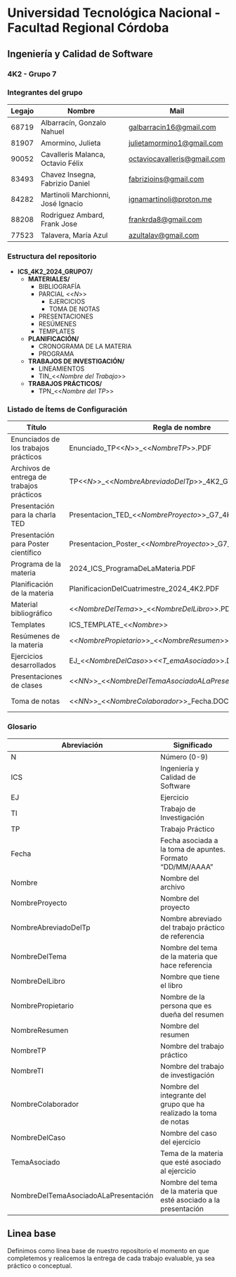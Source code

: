 # Universidad Tecnológica Nacional - Facultad Regional Córdoba  
## Ingeniería y Calidad de Software  

### 4K2 - Grupo 7


### Integrantes del grupo

| **Legajo** | **Nombre**                                      | **Mail**                       |
|------------|-------------------------------------------------|--------------------------------|
| 68719      | Albarracín, Gonzalo Nahuel                      | galbarracin16@gmail.com        |
| 81907      | Amormino, Julieta                               | julietamormino1@gmail.com      |
| 90052      | Cavalleris Malanca, Octavio Félix               | octaviocavalleris@gmail.com    |
| 83493      | Chavez Insegna, Fabrizio Daniel                 | fabrizioins@gmail.com          |
| 84282      | Martinoli Marchionni, José Ignacio              | ignamartinoli@proton.me        |
| 88208      | Rodriguez Ambard, Frank Jose                    | frankrda8@gmail.com            |
| 77523      | Talavera, María Azul                            | azultalav@gmail.com            |


### Estructura del repositorio

- **ICS_4K2_2024_GRUPO7/**
  - **MATERIALES/**
    - BIBLIOGRAFÍA
    - PARCIAL <<_N_>>
      - EJERCICIOS
      - TOMA DE NOTAS
    - PRESENTACIONES
    - RESÚMENES
    - TEMPLATES
  - **PLANIFICACIÓN/**
    - CRONOGRAMA DE LA MATERIA
    - PROGRAMA
  - **TRABAJOS DE INVESTIGACIÓN/**
    - LINEAMIENTOS
    - TIN_<<_Nombre del Trabajo_>>
  - **TRABAJOS PRÁCTICOS/**
    - TPN_<<_Nombre del TP_>>


### Listado de Ítems de Configuración

| **Título**                             | **Regla de nombre**                                                 | **Ubicación**                                                                                      |
|----------------------------------------|---------------------------------------------------------------------|----------------------------------------------------------------------------------------------------|
| Enunciados de los trabajos prácticos    | Enunciado_TP<<_N_>>_<<_NombreTP_>>.PDF                               | ICS_4K2_2024_GRUPO7/TRABAJOS PRACTICOS/TP<<_N_>>_<<_NombreTP_>>                                |
| Archivos de entrega de trabajos prácticos | TP<<_N_>>_<<_NombreAbreviadoDelTp_>>_4K2_G7.PDF                      | ICS_4K2_2024_GRUPO7/TRABAJOS PRACTICOS/TP<<_N_>>_<<_NombreAbreviadoDelTp_>>                     |
| Presentación para la charla TED        | Presentacion_TED_<<_NombreProyecto_>>_G7_4K2.PPT                     | ICS_4K2_2024_GRUPO7/TRABAJOS DE INVESTIGACIÓN/TI<<_N_>>_<<_NombreTI_>>                          |
| Presentación para Poster científico    | Presentacion_Poster_<<_NombreProyecto_>>_G7_4K2.PNG                  | ICS_4K2_2024_GRUPO7/TRABAJOS DE INVESTIGACION/                                                   |
| Programa de la materia                 | 2024_ICS_ProgramaDeLaMateria.PDF                                    | ICS_4K2_2024_GRUPO7/PLANIFICACION/PROGRAMA                                                       |
| Planificación de la materia            | PlanificacionDelCuatrimestre_2024_4K2.PDF                           | ICS_4K2_2024_GRUPO7/PLANIFICACIÓN/CRONOGRAMA DE LA MATERIA                                        |
| Material bibliográfico                 | <<_NombreDelTema_>>_<<_NombreDelLibro_>>.PDF                          | ICS_4K2_2024_GRUPO7/MATERIALES/BIBLIOGRAFÍA                                                      |
| Templates                              | ICS_TEMPLATE_<<_Nombre_>>                                         | ICS_4K2_2024_GRUPO7/MATERIALES/TEMPLATES/                                                        |
| Resúmenes de la materia                | <<_NombrePropietario_>>_<<_NombreResumen_>>_Unidad<<_N_>>.PDF         | ICS_4K2_2024_GRUPO7/MATERIALES/RESÚMENES/                                                        |
| Ejercicios desarrollados               | EJ_<<_NombreDelCaso_>>_<<T_emaAsociado_>>.DOC                         | ICS_4K2_2024_GRUPO7/MATERIALES/PARCIAL<<_N_>>/EJERCICIOS                                        |
| Presentaciones de clases               | <<_NN_>>_<<_NombreDelTemaAsociadoALaPresentación_>>.PDF                | ICS_4K2_2024_GRUPO7/MATERIALES/PRESENTACIONES                                                    |
| Toma de notas                          | <<_NN_>>_<<_NombreColaborador_>>_Fecha.DOC                            | ICS_4K2_2024_GRUPO7/MATERIALES/PARCIAL<<_N_>>/TOMA DE APUNTES                                    |

### Glosario

| **Abreviación**                         | **Significado**                                                            |
|----------------------------------------|----------------------------------------------------------------------------|
| N                                      | Número (0-9)                                                                |
| ICS                                    | Ingeniería y Calidad de Software                                            |
| EJ                                     | Ejercicio                                                                   |
| TI                                     | Trabajo de Investigación                                                     |
| TP                                     | Trabajo Práctico                                                             |
| Fecha                                  | Fecha asociada a la toma de apuntes. Formato “DD/MM/AAAA”                   |
| Nombre                                  | Nombre del archivo                                                           |
| NombreProyecto                         | Nombre del proyecto                                                          |
| NombreAbreviadoDelTp                    | Nombre abreviado del trabajo práctico de referencia                         |
| NombreDelTema                           | Nombre del tema de la materia que hace referencia                           |
| NombreDelLibro                          | Nombre que tiene el libro                                                    |
| NombrePropietario                       | Nombre de la persona que es dueña del resumen                               |
| NombreResumen                          | Nombre del resumen                                                           |
| NombreTP                                | Nombre del trabajo práctico                                                 |
| NombreTI                                | Nombre del trabajo de investigación                                          |
| NombreColaborador                       | Nombre del integrante del grupo que ha realizado la toma de notas            |
| NombreDelCaso                           | Nombre del caso del ejercicio                                                |
| TemaAsociado                            | Tema de la materia que esté asociado al ejercicio                           |
| NombreDelTemaAsociadoALaPresentación    | Nombre del tema de la materia que esté asociado a la presentación             |


## Linea base
Definimos como línea base de nuestro repositorio el momento en que completemos y realicemos la entrega de cada trabajo evaluable, ya sea práctico o conceptual.
